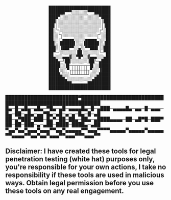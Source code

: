                        ███████████████████████████
                       ███████▀▀▀░░░░░░░▀▀▀███████
                       ████▀░░░░░░░░░░░░░░░░░▀████
                       ███│░░░░░░░░░░░░░░░░░░░│███
                       ██▌│░░░░░░░░░░░░░░░░░░░│▐██
                       ██░└┐░░░░░░░░░░░░░░░░░┌┘░██
                       ██░░└┐░░░░░░░░░░░░░░░┌┘░░██
                       ██░░┌┘▄▄▄▄▄░░░░░▄▄▄▄▄└┐░░██
                       ██▌░│██████▌░░░▐██████│░▐██
                       ███░│▐███▀▀░░▄░░▀▀███▌│░███
                       ██▀─┘░░░░░░░▐█▌░░░░░░░└─▀██
                       ██▄░░░▄▄▄▓░░▀█▀░░▓▄▄▄░░░▄██
                       ████▄─┘██▌░░░░░░░▐██└─▄████
                       █████░░▐█─┬┬┬┬┬┬┬─█▌░░█████
                       ████▌░░░▀┬┼┼┼┼┼┼┼┬▀░░░▐████
                       █████▄░░░└┴┴┴┴┴┴┴┘░░░▄█████
                       ███████▄░░░░░░░░░░░▄███████
                       ██████████▄▄▄▄▄▄▄██████████
                       ███████████████████████████

███████████████████████▀████████████████████████████████████████████████████████ 
█▄─█─▄█▄─▄█▄─▀█▄─▄█─▄▄▄▄█▄─█─▄███─▄▄▄▄█▄─▄▄─█─▄▄▄─█▄─██─▄█▄─▄▄▀█▄─▄█─▄─▄─█▄─█─▄█ 
██─▄▀███─███─█▄▀─██─██▄─██▄─▄████▄▄▄▄─██─▄█▀█─███▀██─██─███─▄─▄██─████─████▄─▄██ 
▀▄▄▀▄▄▀▄▄▄▀▄▄▄▀▀▄▄▀▄▄▄▄▄▀▀▄▄▄▀▀▀▀▄▄▄▄▄▀▄▄▄▄▄▀▄▄▄▄▄▀▀▄▄▄▄▀▀▄▄▀▄▄▀▄▄▄▀▀▄▄▄▀▀▀▄▄▄▀▀

## Disclaimer: I have created these tools for legal penetration testing (white hat) purposes only, you're responsible for your own actions, I take no responsibility if these tools are used in malicious ways. Obtain legal permission before you use these tools on any real engagement.
